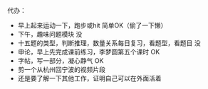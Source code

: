 代办：
+ 早上起来运动一下，跑步或hit  简单OK（偷了一下懒）
+ 下午，趣味问题模块  没
+ 十五题的类型，判断推理，数量关系每日复习，看题型，看题目  没
+ 申论，早上先完成课前练习，李梦圆第五个课时  OK
+ 字帖，写一部分，凝心静气  OK
+ 剪一个从杭州回宁波的视频片段
+ 还是要了解一下其他工作，证明自己可以在外面活着